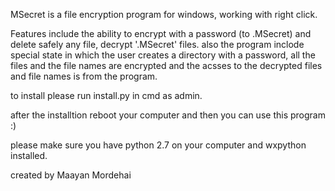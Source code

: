 

MSecret is a file encryption program for windows, working with right click.

Features include the ability to encrypt with a password
(to <filename>.MSecret) and delete safely any file,
decrypt '.MSecret' files. also the program inclode special
state in which the user creates a directory with a password,
all the files and the file names are encrypted and the acsses
to the decrypted files and file names is from the program.


to install please run install.py in cmd as admin.

after the installtion reboot your computer and then you can use this program :)

please make sure you have python 2.7 on your computer and wxpython installed.

created by Maayan Mordehai

